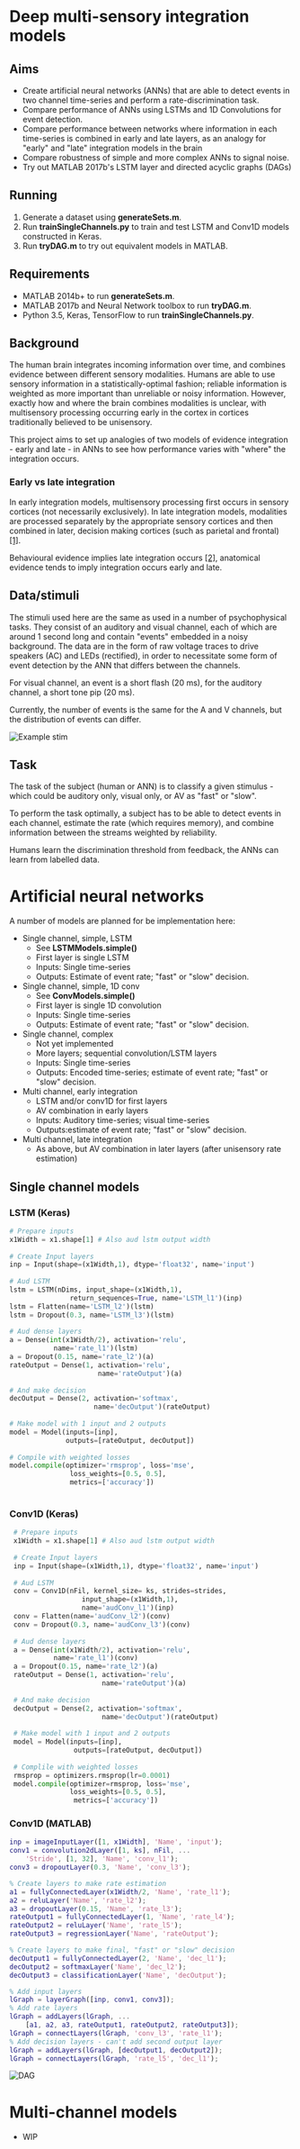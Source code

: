 # Deep multi-sensory integration models
## Aims
 - Create artificial neural networks (ANNs) that are able to detect events in two channel time-series and perform a rate-discrimination task.
 - Compare performance of ANNs using LSTMs and 1D Convolutions for event detection.
 - Compare performance between networks where information in each time-series is combined in early and late layers, as an analogy for "early" and "late" integration models in the brain
 - Compare robustness of simple and more complex ANNs to signal noise.
 - Try out MATLAB 2017b's LSTM layer and directed acyclic graphs (DAGs)


## Running
1) Generate a dataset using **generateSets.m**.
2) Run **trainSingleChannels.py** to train and test LSTM and Conv1D models constructed in Keras.
3) Run **tryDAG.m** to try out equivalent models in MATLAB.

## Requirements
 - MATLAB 2014b+ to run **generateSets.m**.
 - MATLAB 2017b and Neural Network toolbox to run **tryDAG.m**.
 - Python 3.5, Keras, TensorFlow to run **trainSingleChannels.py**.

## Background
The human brain integrates incoming information over time, and combines evidence between different sensory modalities. Humans are able to use sensory information in a statistically-optimal fashion; reliable information is weighted as more important than unreliable or noisy information. However, exactly how and where the brain combines modalities is unclear, with multisensory processing occurring early in the cortex in cortices traditionally believed to be unisensory.

This project aims to set up analogies of two models of evidence integration - early and late - in ANNs to see how performance varies with "where" the integration occurs.

### Early vs late integration
In early integration models, multisensory processing first occurs in sensory cortices (not necessarily exclusively). In late integration models, modalities are processed separately by the appropriate sensory cortices and then combined in later, decision making cortices (such as parietal and frontal) [[1]](http://www.sciencedirect.com/science/article/pii/S0959438816300678).  

Behavioural evidence implies late integration occurs [[2]](http://www.jneurosci.org/content/32/11/3726.short), anatomical evidence tends to imply integration occurs early and late.


## Data/stimuli
The stimuli used here are the same as used in a number of psychophysical tasks. They consist of an auditory and visual channel, each of which are around 1 second long and contain "events" embedded in a noisy background. The data are in the form of raw voltage traces to drive speakers (AC) and LEDs (rectified), in order to necessitate some form of event detection by the ANN that differs between the channels.

For visual channel, an event is a short flash (20 ms), for the auditory channel, a short tone pip (20 ms).

Currently, the number of events is the same for the A and V channels, but the distribution of events can differ.

![Example stim](https://github.com/garethjns/MSIModels/blob/master/Images/stimExample.png) 

## Task
The task of the subject (human or ANN) is to classify a given stimulus - which could be auditory only, visual only, or AV as "fast" or "slow".

To perform the task optimally, a subject has to be able to detect events in each channel, estimate the rate (which requires memory), and combine information between the streams weighted by reliability.

Humans learn the discrimination threshold from feedback, the ANNs can learn from labelled data.

# Artificial neural networks
A number of models are planned for be implementation here:
 - Single channel, simple, LSTM
	- See **LSTMModels.simple()**
	- First layer is single LSTM
	- Inputs: Single time-series
 	- Outputs: Estimate of event rate; "fast" or "slow" decision. 
 - Single channel, simple, 1D conv
	- See **ConvModels.simple()**
	- First layer is single 1D convolution
	- Inputs: Single time-series
 	- Outputs: Estimate of event rate; "fast" or "slow" decision. 
 - Single channel, complex
	- Not yet implemented
	- More layers; sequential convolution/LSTM layers
	- Inputs: Single time-series
 	- Outputs: Encoded time-series; estimate of event rate; "fast" or "slow" decision. 
  - Multi channel, early integration
	- LSTM and/or conv1D for first layers
	- AV combination in early layers
	- Inputs: Auditory time-series; visual time-series
	- Outputs:estimate of event rate; "fast" or "slow" decision. 
  - Multi channel, late integration
	- As above, but AV combination in later layers (after unisensory rate estimation)

## Single channel models
### LSTM (Keras)
```PYTHON
# Prepare inputs
x1Width = x1.shape[1] # Also aud lstm output width
        
# Create Input layers
inp = Input(shape=(x1Width,1), dtype='float32', name='input')
        
# Aud LSTM    
lstm = LSTM(nDims, input_shape=(x1Width,1), 
               return_sequences=True, name='LSTM_l1')(inp)
lstm = Flatten(name='LSTM_l2')(lstm) 
lstm = Dropout(0.3, name='LSTM_l3')(lstm) 
        
# Aud dense layers
a = Dense(int(x1Width/2), activation='relu', 
           name='rate_l1')(lstm)
a = Dropout(0.15, name='rate_l2')(a)
rateOutput = Dense(1, activation='relu', 
                      name='rateOutput')(a)
        
# And make decision
decOutput = Dense(2, activation='softmax', 
                     name='decOutput')(rateOutput)
        
# Make model with 1 input and 2 outputs
model = Model(inputs=[inp],
              outputs=[rateOutput, decOutput])
        
# Compile with weighted losses
model.compile(optimizer='rmsprop', loss='mse',
               loss_weights=[0.5, 0.5], 
               metrics=['accuracy'])
      
```

### Conv1D (Keras)
```PYTHON
 # Prepare inputs
 x1Width = x1.shape[1] # Also aud lstm output width
      
 # Create Input layers
 inp = Input(shape=(x1Width,1), dtype='float32', name='input')
        
 # Aud LSTM    
 conv = Conv1D(nFil, kernel_size= ks, strides=strides, 
                  input_shape=(x1Width,1), 
                  name='audConv_l1')(inp)
 conv = Flatten(name='audConv_l2')(conv) 
 conv = Dropout(0.3, name='audConv_l3')(conv) 
        
 # Aud dense layers
 a = Dense(int(x1Width/2), activation='relu', 
           name='rate_l1')(conv)
 a = Dropout(0.15, name='rate_l2')(a)
 rateOutput = Dense(1, activation='relu', 
                       name='rateOutput')(a)
        
 # And make decision
 decOutput = Dense(2, activation='softmax', 
                       name='decOutput')(rateOutput)
        
 # Make model with 1 input and 2 outputs
 model = Model(inputs=[inp],
                outputs=[rateOutput, decOutput])
        
 # Complile with weighted losses
 rmsprop = optimizers.rmsprop(lr=0.0001)
 model.compile(optimizer=rmsprop, loss='mse',
               loss_weights=[0.5, 0.5], 
                metrics=['accuracy'])
```

### Conv1D (MATLAB)
```Matlab 
inp = imageInputLayer([1, x1Width], 'Name', 'input');
conv1 = convolution2dLayer([1, ks], nFil, ...
    'Stride', [1, 32], 'Name', 'conv_l1');
conv3 = dropoutLayer(0.3, 'Name', 'conv_l3');

% Create layers to make rate estimation
a1 = fullyConnectedLayer(x1Width/2, 'Name', 'rate_l1');
a2 = reluLayer('Name', 'rate_l2');
a3 = dropoutLayer(0.15, 'Name', 'rate_l3');
rateOutput1 = fullyConnectedLayer(1, 'Name', 'rate_l4');
rateOutput2 = reluLayer('Name', 'rate_l5');
rateOutput3 = regressionLayer('Name', 'rateOutput');

% Create layers to make final, "fast" or "slow" decision
decOutput1 = fullyConnectedLayer(2, 'Name', 'dec_l1');
decOutput2 = softmaxLayer('Name', 'dec_l2');
decOutput3 = classificationLayer('Name', 'decOutput');

% Add input layers
lGraph = layerGraph([inp, conv1, conv3]);
% Add rate layers
lGraph = addLayers(lGraph, ...
    [a1, a2, a3, rateOutput1, rateOutput2, rateOutput3]);
lGraph = connectLayers(lGraph, 'conv_l3', 'rate_l1');
% Add decision layers - can't add second output layer
lGraph = addLayers(lGraph, [decOutput1, decOutput2]);
lGraph = connectLayers(lGraph, 'rate_l5', 'dec_l1');
```

![DAG](https://github.com/garethjns/MSIModels/blob/master/Images/conv1DDAG.png) 

# Multi-channel models
- WIP
